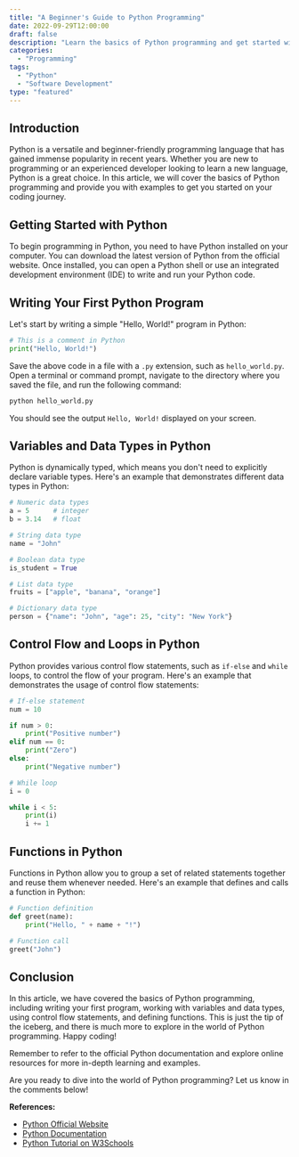 ```yaml
--- 
title: "A Beginner's Guide to Python Programming"
date: 2022-09-29T12:00:00
draft: false
description: "Learn the basics of Python programming and get started with coding!"
categories:
  - "Programming"
tags:
  - "Python"
  - "Software Development"
type: "featured"
---
```


## Introduction

Python is a versatile and beginner-friendly programming language that has gained immense popularity in recent years. Whether you are new to programming or an experienced developer looking to learn a new language, Python is a great choice. In this article, we will cover the basics of Python programming and provide you with examples to get you started on your coding journey.

## Getting Started with Python

To begin programming in Python, you need to have Python installed on your computer. You can download the latest version of Python from the official website. Once installed, you can open a Python shell or use an integrated development environment (IDE) to write and run your Python code.

## Writing Your First Python Program

Let's start by writing a simple "Hello, World!" program in Python:

```python
# This is a comment in Python
print("Hello, World!")
```

Save the above code in a file with a `.py` extension, such as `hello_world.py`. Open a terminal or command prompt, navigate to the directory where you saved the file, and run the following command:

```bash
python hello_world.py
```

You should see the output `Hello, World!` displayed on your screen.

## Variables and Data Types in Python

Python is dynamically typed, which means you don't need to explicitly declare variable types. Here's an example that demonstrates different data types in Python:

```python
# Numeric data types
a = 5      # integer
b = 3.14   # float

# String data type
name = "John"

# Boolean data type
is_student = True

# List data type
fruits = ["apple", "banana", "orange"]

# Dictionary data type
person = {"name": "John", "age": 25, "city": "New York"}
```

## Control Flow and Loops in Python

Python provides various control flow statements, such as `if-else` and `while` loops, to control the flow of your program. Here's an example that demonstrates the usage of control flow statements:

```python
# If-else statement
num = 10

if num > 0:
    print("Positive number")
elif num == 0:
    print("Zero")
else:
    print("Negative number")

# While loop
i = 0

while i < 5:
    print(i)
    i += 1
```

## Functions in Python

Functions in Python allow you to group a set of related statements together and reuse them whenever needed. Here's an example that defines and calls a function in Python:

```python
# Function definition
def greet(name):
    print("Hello, " + name + "!")

# Function call
greet("John")
```

## Conclusion

In this article, we have covered the basics of Python programming, including writing your first program, working with variables and data types, using control flow statements, and defining functions. This is just the tip of the iceberg, and there is much more to explore in the world of Python programming. Happy coding!

Remember to refer to the official Python documentation and explore online resources for more in-depth learning and examples.

Are you ready to dive into the world of Python programming? Let us know in the comments below!

**References:**
- [Python Official Website](https://www.python.org/)
- [Python Documentation](https://docs.python.org/)
- [Python Tutorial on W3Schools](https://www.w3schools.com/python/)
